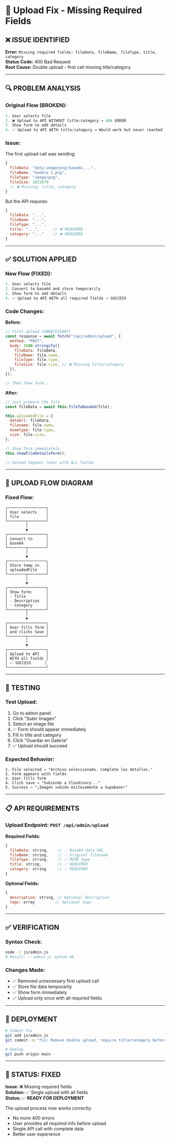 # 🔧 Upload Fix - Missing Required Fields

## ❌ **ISSUE IDENTIFIED**

**Error:** `Missing required fields: fileData, fileName, fileType, title, category`  
**Status Code:** 400 Bad Request  
**Root Cause:** Double upload - first call missing title/category

---

## 🔍 **PROBLEM ANALYSIS**

### **Original Flow (BROKEN):**

```javascript
1. User selects file
2. ❌ Upload to API WITHOUT title/category → 400 ERROR
3. Show form to add details
4. ✅ Upload to API WITH title/category → Would work but never reached
```

### **Issue:**

The first upload call was sending:

```javascript
{
  fileData: "data:image/png;base64,...",
  fileName: "mueble 1.png",
  fileType: "image/png",
  fileSize: 1831879
  // ❌ Missing: title, category
}
```

But the API requires:

```javascript
{
  fileData: "...",
  fileName: "...",
  fileType: "...",
  title: "...",      // ❌ REQUIRED
  category: "..."    // ❌ REQUIRED
}
```

---

## ✅ **SOLUTION APPLIED**

### **New Flow (FIXED):**

```javascript
1. User selects file
2. Convert to base64 and store temporarily
3. Show form to add details
4. ✅ Upload to API WITH all required fields → SUCCESS
```

### **Code Changes:**

**Before:**

```javascript
// First upload (UNNECESSARY)
const response = await fetch("/api/admin/upload", {
  method: "POST",
  body: JSON.stringify({
    fileData: fileData,
    fileName: file.name,
    fileType: file.type,
    fileSize: file.size, // ❌ Missing title/category
  }),
});

// Then show form...
```

**After:**

```javascript
// Just prepare the file
const fileData = await this.fileToBase64(file);

this.uploadedFile = {
  dataUrl: fileData,
  filename: file.name,
  mimetype: file.type,
  size: file.size,
};

// Show form immediately
this.showFileDetailsForm();

// Upload happens later with ALL fields
```

---

## 🎯 **UPLOAD FLOW DIAGRAM**

### **Fixed Flow:**

```
┌─────────────────┐
│ User selects    │
│ file            │
└────────┬────────┘
         │
         ▼
┌─────────────────┐
│ Convert to      │
│ base64          │
└────────┬────────┘
         │
         ▼
┌─────────────────┐
│ Store temp in   │
│ uploadedFile    │
└────────┬────────┘
         │
         ▼
┌─────────────────┐
│ Show form:      │
│ - Title         │
│ - Description   │
│ - Category      │
└────────┬────────┘
         │
         ▼
┌─────────────────┐
│ User fills form │
│ and clicks Save │
└────────┬────────┘
         │
         ▼
┌─────────────────┐
│ Upload to API   │
│ WITH all fields │
│ ✅ SUCCESS      │
└─────────────────┘
```

---

## 🧪 **TESTING**

### **Test Upload:**

1. Go to admin panel
2. Click "Subir Imagen"
3. Select an image file
4. ✅ Form should appear immediately
5. Fill in title and category
6. Click "Guardar en Galería"
7. ✅ Upload should succeed

### **Expected Behavior:**

```
1. File selected → "Archivo seleccionado. Complete los detalles."
2. Form appears with fields
3. User fills form
4. Click save → "Subiendo a Cloudinary..."
5. Success → "¡Imagen subida exitosamente a Supabase!"
```

---

## 📋 **API REQUIREMENTS**

### **Upload Endpoint:** `POST /api/admin/upload`

**Required Fields:**

```javascript
{
  fileData: string,    // ✅ Base64 data URL
  fileName: string,    // ✅ Original filename
  fileType: string,    // ✅ MIME type
  title: string,       // ✅ REQUIRED
  category: string     // ✅ REQUIRED
}
```

**Optional Fields:**

```javascript
{
  description: string, // Optional description
  tags: array         // Optional tags
}
```

---

## ✅ **VERIFICATION**

### **Syntax Check:**

```bash
node -c js/admin.js
# Result: ✅ admin.js syntax OK
```

### **Changes Made:**

- ✅ Removed unnecessary first upload call
- ✅ Store file data temporarily
- ✅ Show form immediately
- ✅ Upload only once with all required fields

---

## 🚀 **DEPLOYMENT**

```bash
# Commit fix
git add js/admin.js
git commit -m "fix: Remove double upload, require title/category before upload"

# Deploy
git push origin main
```

---

## 🎉 **STATUS: FIXED**

**Issue:** ❌ Missing required fields  
**Solution:** ✅ Single upload with all fields  
**Status:** ✅ **READY FOR DEPLOYMENT**

The upload process now works correctly:

- No more 400 errors
- User provides all required info before upload
- Single API call with complete data
- Better user experience
